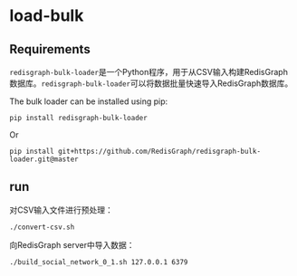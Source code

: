 # load-bulk
## Requirements

`redisgraph-bulk-loader`是一个Python程序，用于从CSV输入构建RedisGraph数据库。`redisgraph-bulk-loader`可以将数据批量快速导入RedisGraph数据库。

The bulk loader can be installed using pip:

```shell
pip install redisgraph-bulk-loader
```

Or

```shell
pip install git+https://github.com/RedisGraph/redisgraph-bulk-loader.git@master
```

## run

对CSV输入文件进行预处理：

```shell
./convert-csv.sh
```

向RedisGraph server中导入数据：

```shell
./build_social_network_0_1.sh 127.0.0.1 6379
```

